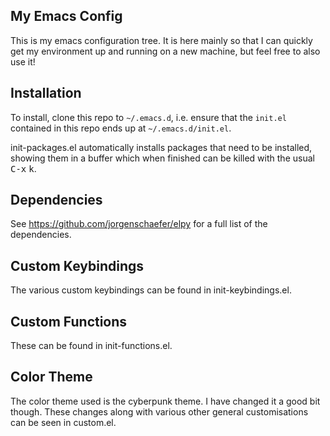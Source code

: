 ## My Emacs Config
This is my emacs configuration tree. It is here
mainly so that I can quickly get my environment up and
running on a new machine, but feel free to also use it!

## Installation
To install, clone this repo to `~/.emacs.d`, i.e. ensure that the
`init.el` contained in this repo ends up at `~/.emacs.d/init.el`.

init-packages.el automatically installs packages that need to be installed, showing
them in a buffer which when finished can be killed with
the usual <kbd>C-x</kbd> <kbd>k</kbd>.

## Dependencies
See https://github.com/jorgenschaefer/elpy for a full list of the dependencies.

## Custom Keybindings
The various custom keybindings can be found in init-keybindings.el.

## Custom Functions
These can be found in init-functions.el.

## Color Theme
The color theme used is the cyberpunk theme. I have changed it a good bit
though. These changes along with various other general customisations can be seen in custom.el.
